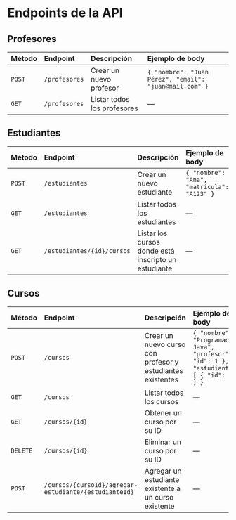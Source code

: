# Endpoints de la API

## Profesores

| Método | Endpoint      | Descripción                 | Ejemplo de body                                        |
| :----- | :------------ | :-------------------------- | :----------------------------------------------------- |
| `POST` | `/profesores` | Crear un nuevo profesor     | `{ "nombre": "Juan Pérez", "email": "juan@mail.com" }` |
| `GET`  | `/profesores` | Listar todos los profesores | —                                                      |


## Estudiantes

| Método | Endpoint                   | Descripción                                          | Ejemplo de body                            |
| :----- | :------------------------- | :--------------------------------------------------- | :----------------------------------------- |
| `POST` | `/estudiantes`             | Crear un nuevo estudiante                            | `{ "nombre": "Ana", "matricula": "A123" }` |
| `GET`  | `/estudiantes`             | Listar todos los estudiantes                         | —                                          |
| `GET`  | `/estudiantes/{id}/cursos` | Listar los cursos donde está inscripto un estudiante | —                                          |


## Cursos

| Método   | Endpoint                                              | Descripción                                                | Ejemplo de body                                                                              |
| :------- | :---------------------------------------------------- | :--------------------------------------------------------- | :------------------------------------------------------------------------------------------- |
| `POST`   | `/cursos`                                             | Crear un nuevo curso con profesor y estudiantes existentes | `{ "nombre": "Programación Java", "profesor": { "id": 1 }, "estudiantes": [ { "id": 1 } ] }` |
| `GET`    | `/cursos`                                             | Listar todos los cursos                                    | —                                                                                            |
| `GET`    | `/cursos/{id}`                                        | Obtener un curso por su ID                                 | —                                                                                            |
| `DELETE` | `/cursos/{id}`                                        | Eliminar un curso por su ID                                | —                                                                                            |
| `POST`   | `/cursos/{cursoId}/agregar-estudiante/{estudianteId}` | Agregar un estudiante existente a un curso existente       | —                                                                                            |

